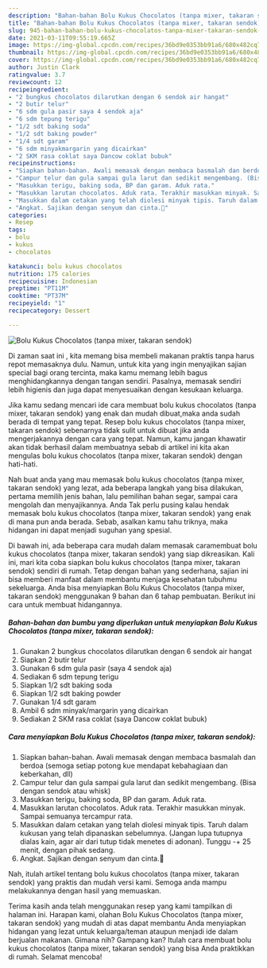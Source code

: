```yaml
---
description: "Bahan-bahan Bolu Kukus Chocolatos (tanpa mixer, takaran sendok) yang nikmat Untuk Jualan"
title: "Bahan-bahan Bolu Kukus Chocolatos (tanpa mixer, takaran sendok) yang nikmat Untuk Jualan"
slug: 945-bahan-bahan-bolu-kukus-chocolatos-tanpa-mixer-takaran-sendok-yang-nikmat-untuk-jualan
date: 2021-03-11T09:55:19.665Z
image: https://img-global.cpcdn.com/recipes/36bd9e0353bb91a6/680x482cq70/bolu-kukus-chocolatos-tanpa-mixer-takaran-sendok-foto-resep-utama.jpg
thumbnail: https://img-global.cpcdn.com/recipes/36bd9e0353bb91a6/680x482cq70/bolu-kukus-chocolatos-tanpa-mixer-takaran-sendok-foto-resep-utama.jpg
cover: https://img-global.cpcdn.com/recipes/36bd9e0353bb91a6/680x482cq70/bolu-kukus-chocolatos-tanpa-mixer-takaran-sendok-foto-resep-utama.jpg
author: Justin Clark
ratingvalue: 3.7
reviewcount: 12
recipeingredient:
- "2 bungkus chocolatos dilarutkan dengan 6 sendok air hangat"
- "2 butir telur"
- "6 sdm gula pasir saya 4 sendok aja"
- "6 sdm tepung terigu"
- "1/2 sdt baking soda"
- "1/2 sdt baking powder"
- "1/4 sdt garam"
- "6 sdm minyakmargarin yang dicairkan"
- "2 SKM rasa coklat saya Dancow coklat bubuk"
recipeinstructions:
- "Siapkan bahan-bahan. Awali memasak dengan membaca basmalah dan berdoa (semoga setiap potong kue mendapat kebahagiaan dan keberkahan, dll)"
- "Campur telur dan gula sampai gula larut dan sedikit mengembang. (Bisa dengan sendok atau whisk)"
- "Masukkan terigu, baking soda, BP dan garam. Aduk rata."
- "Masukkan larutan chocolatos. Aduk rata. Terakhir masukkan minyak. Sampai semuanya tercampur rata."
- "Masukkan dalam cetakan yang telah diolesi minyak tipis. Taruh dalam kukusan yang telah dipanaskan sebelumnya. (Jangan lupa tutupnya dialas kain, agar air dari tutup tidak menetes di adonan). Tunggu -+ 25 menit, dengan pihak sedang."
- "Angkat. Sajikan dengan senyum dan cinta.🖤"
categories:
- Resep
tags:
- bolu
- kukus
- chocolatos

katakunci: bolu kukus chocolatos 
nutrition: 175 calories
recipecuisine: Indonesian
preptime: "PT11M"
cooktime: "PT37M"
recipeyield: "1"
recipecategory: Dessert

---
```



![Bolu Kukus Chocolatos (tanpa mixer, takaran sendok)](https://img-global.cpcdn.com/recipes/36bd9e0353bb91a6/680x482cq70/bolu-kukus-chocolatos-tanpa-mixer-takaran-sendok-foto-resep-utama.jpg)

Di zaman  saat ini , kita memang bisa membeli makanan praktis tanpa harus repot memasaknya dulu. Namun, untuk kita yang ingin menyajikan sajian special bagi orang tercinta, maka kamu memang lebih bagus menghidangkannya dengan tangan sendiri. Pasalnya, memasak sendiri lebih higienis dan juga dapat menyesuaikan dengan kesukaan keluarga.

Jika kamu sedang mencari ide cara membuat bolu kukus chocolatos (tanpa mixer, takaran sendok) yang enak dan mudah dibuat,maka anda sudah berada di tempat yang tepat. Resep bolu kukus chocolatos (tanpa mixer, takaran sendok)  sebenarnya tidak sulit untuk dibuat jika anda mengerjakannya dengan cara yang tepat. Namun, kamu jangan khawatir akan tidak berhasil dalam membuatnya 
sebab di artikel ini kita akan mengulas bolu kukus chocolatos (tanpa mixer, takaran sendok) dengan hati-hati.  



Nah buat anda yang mau memasak bolu kukus chocolatos (tanpa mixer, takaran sendok) yang lezat, ada beberapa langkah yang bisa dilakukan, pertama memilih jenis bahan, lalu pemilihan bahan segar, sampai cara mengolah dan menyajikannya. Anda Tak perlu pusing kalau hendak memasak bolu kukus chocolatos (tanpa mixer, takaran sendok) yang enak di mana pun anda berada. Sebab, asalkan kamu  tahu triknya, maka hidangan ini dapat menjadi suguhan yang spesial.

Di bawah ini, ada beberapa cara mudah dalam memasak caramembuat bolu kukus chocolatos (tanpa mixer, takaran sendok) yang siap dikreasikan. Kali ini, mari kita coba siapkan bolu kukus chocolatos (tanpa mixer, takaran sendok) sendiri di rumah. Tetap dengan bahan yang sederhana, sajian ini bisa memberi manfaat dalam membantu menjaga kesehatan tubuhmu sekeluarga. Anda bisa menyiapkan Bolu Kukus Chocolatos (tanpa mixer, takaran sendok) menggunakan 9 bahan dan 6 tahap pembuatan. Berikut ini cara untuk membuat hidangannya.

<!--inarticleads1-->

##### Bahan-bahan dan bumbu yang diperlukan untuk menyiapkan Bolu Kukus Chocolatos (tanpa mixer, takaran sendok):

1. Gunakan 2 bungkus chocolatos dilarutkan dengan 6 sendok air hangat
1. Siapkan 2 butir telur
1. Gunakan 6 sdm gula pasir (saya 4 sendok aja)
1. Sediakan 6 sdm tepung terigu
1. Siapkan 1/2 sdt baking soda
1. Siapkan 1/2 sdt baking powder
1. Gunakan 1/4 sdt garam
1. Ambil 6 sdm minyak/margarin yang dicairkan
1. Sediakan 2 SKM rasa coklat (saya Dancow coklat bubuk)




<!--inarticleads2-->

##### Cara menyiapkan Bolu Kukus Chocolatos (tanpa mixer, takaran sendok):

1. Siapkan bahan-bahan. Awali memasak dengan membaca basmalah dan berdoa (semoga setiap potong kue mendapat kebahagiaan dan keberkahan, dll)
1. Campur telur dan gula sampai gula larut dan sedikit mengembang. (Bisa dengan sendok atau whisk)
1. Masukkan terigu, baking soda, BP dan garam. Aduk rata.
1. Masukkan larutan chocolatos. Aduk rata. Terakhir masukkan minyak. Sampai semuanya tercampur rata.
1. Masukkan dalam cetakan yang telah diolesi minyak tipis. Taruh dalam kukusan yang telah dipanaskan sebelumnya. (Jangan lupa tutupnya dialas kain, agar air dari tutup tidak menetes di adonan). Tunggu -+ 25 menit, dengan pihak sedang.
1. Angkat. Sajikan dengan senyum dan cinta.🖤




Nah, itulah artikel tentang  bolu kukus chocolatos (tanpa mixer, takaran sendok)  yang praktis dan mudah versi kami. Semoga anda mampu melakukannya dengan hasil yang memuaskan. 

Terima kasih anda telah menggunakan resep yang kami tampilkan di halaman ini. Harapan kami, olahan  Bolu Kukus Chocolatos (tanpa mixer, takaran sendok) yang mudah di atas dapat membantu Anda menyiapkan hidangan yang lezat untuk keluarga/teman ataupun menjadi ide dalam berjualan makanan. Gimana nih? Gampang kan? Itulah cara membuat bolu kukus chocolatos (tanpa mixer, takaran sendok) yang bisa Anda praktikkan di rumah. Selamat mencoba!

